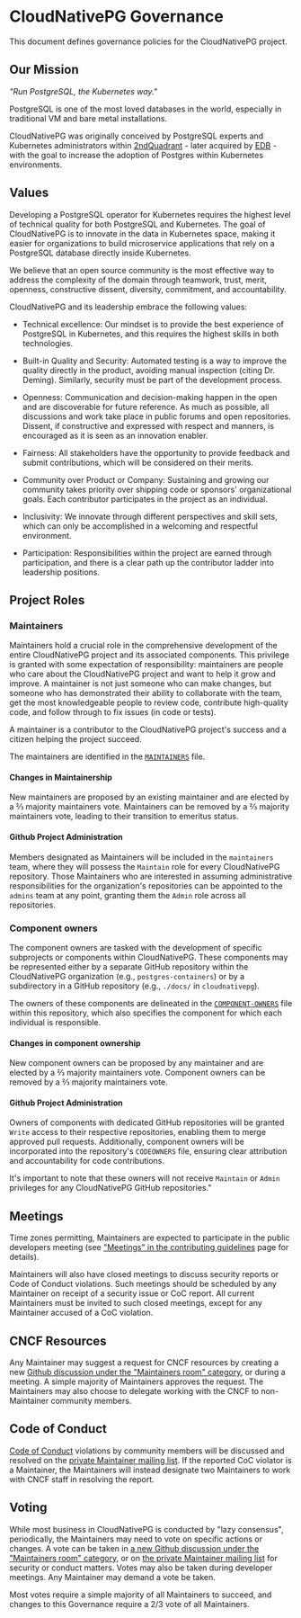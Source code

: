 # CloudNativePG Governance

This document defines governance policies for the CloudNativePG project.

## Our Mission

*"Run PostgreSQL, the Kubernetes way."*

PostgreSQL is one of the most loved databases in the world, especially in
traditional VM and bare metal installations.

CloudNativePG was originally conceived by PostgreSQL experts and
Kubernetes administrators within [2ndQuadrant](https://www.2ndquadrant.com/) -
later acquired by [EDB](https://www.enterprisedb.com/) - with the goal to
increase the adoption of Postgres within Kubernetes environments.

## Values

Developing a PostgreSQL operator for Kubernetes requires the highest level of
technical quality for both PostgreSQL and Kubernetes.
The goal of CloudNativePG is to innovate in the data in Kubernetes space,
making it easier for organizations to build microservice applications that rely
on a PostgreSQL database directly inside Kubernetes.

We believe that an open source community is the most effective way to address
the complexity of the domain through teamwork, trust, merit, openness,
constructive dissent, diversity, commitment, and accountability.

CloudNativePG and its leadership embrace the following values:

* Technical excellence: Our mindset is to provide the best experience of
  PostgreSQL in Kubernetes, and this requires the highest skills in both
  technologies.

* Built-in Quality and Security: Automated testing is a way to improve
  the quality directly in the product, avoiding manual inspection (citing
  Dr. Deming). Similarly, security must be part of the development process.

* Openness: Communication and decision-making happen in the open and are
  discoverable for future reference. As much as possible, all discussions
  and work take place in public forums and open repositories. Dissent, if
  constructive and expressed with respect and manners, is encouraged as it
  is seen as an innovation enabler.

* Fairness: All stakeholders have the opportunity to provide feedback and submit
  contributions, which will be considered on their merits.

* Community over Product or Company: Sustaining and growing our community takes
  priority over shipping code or sponsors' organizational goals. Each
  contributor participates in the project as an individual.

* Inclusivity: We innovate through different perspectives and skill sets, which
  can only be accomplished in a welcoming and respectful environment.

* Participation: Responsibilities within the project are earned through
  participation, and there is a clear path up the contributor ladder into leadership
  positions.

## Project Roles

### Maintainers

Maintainers hold a crucial role in the comprehensive development of the entire
CloudNativePG project and its associated components. This privilege is granted
with some expectation of responsibility: maintainers are people who care about
the CloudNativePG project and want to help it grow and improve. A maintainer is
not just someone who can make changes, but someone who has demonstrated their
ability to collaborate with the team, get the most knowledgeable people to
review code, contribute high-quality code, and follow through to fix issues (in
code or tests).

A maintainer is a contributor to the CloudNativePG project's success and a
citizen helping the project succeed.

The maintainers are identified in the [`MAINTAINERS`](MAINTAINERS) file.

#### Changes in Maintainership

New maintainers are proposed by an existing maintainer and are elected by a ⅔
majority maintainers vote. Maintainers can be removed by a ⅔ majority
maintainers vote, leading to their transition to emeritus status.

#### Github Project Administration

Members designated as Maintainers will be included in the `maintainers` team,
where they will possess the `Maintain` role for every CloudNativePG repository.
Those Maintainers who are interested in assuming administrative
responsibilities for the organization's repositories can be appointed to the
`admins` team at any point, granting them the `Admin` role across all
repositories.

### Component owners

The component owners are tasked with the development of specific subprojects or
components within CloudNativePG. These components may be represented either by
a separate GitHub repository within the CloudNativePG organization (e.g.,
`postgres-containers`) or by a subdirectory in a GitHub repository (e.g.,
`./docs/` in `cloudnativepg`).

The owners of these components are delineated in the
[`COMPONENT-OWNERS`](COMPONENT-OWNERS) file within this repository, which also
specifies the component for which each individual is responsible.

#### Changes in component ownership

New component owners can be proposed by any maintainer and are elected by a ⅔
majority maintainers vote. Component owners can be removed by a ⅔ majority
maintainers vote.

#### Github Project Administration

Owners of components with dedicated GitHub repositories will be granted `Write`
access to their respective repositories, enabling them to merge approved pull
requests. Additionally, component owners will be incorporated into the
repository's `CODEOWNERS` file, ensuring clear attribution and accountability
for code contributions.

It's important to note that these owners will not receive `Maintain` or `Admin`
privileges for any CloudNativePG GitHub repositories."

## Meetings

Time zones permitting, Maintainers are expected to participate in the public
developers meeting (see ["Meetings" in the contributing guidelines](CONTRIBUTING.md#meetings)
page for details).

Maintainers will also have closed meetings to discuss security reports
or Code of Conduct violations. Such meetings should be scheduled by any
Maintainer on receipt of a security issue or CoC report. All current Maintainers
must be invited to such closed meetings, except for any Maintainer accused of a CoC violation.

## CNCF Resources

Any Maintainer may suggest a request for CNCF resources by creating a new
[Github discussion under the "Maintainers room" category](https://github.com/cloudnative-pg/cloudnative-pg/discussions/categories/maintainers-room),
or during a meeting.  A simple majority of Maintainers approves the request.
The Maintainers may also choose to delegate working with the CNCF to
non-Maintainer community members.

## Code of Conduct

[Code of Conduct](./code-of-conduct.md)
violations by community members will be discussed and resolved
on the [private Maintainer mailing list](mailto:conduct@cloudnative-pg.io).
If the reported CoC violator is a Maintainer, the Maintainers will instead
designate two Maintainers to work with CNCF staff in resolving the report.

## Voting

While most business in CloudNativePG is conducted by "lazy consensus",
periodically, the Maintainers may need to vote on specific actions or changes.
A vote can be taken in [a new Github discussion under the "Maintainers room" category](https://github.com/cloudnative-pg/cloudnative-pg/discussions/categories/maintainers-room),
or on [the private Maintainer mailing list](mailto:security@cloudnative-pg.io) for
security or conduct matters. Votes may also be taken during developer meetings.
Any Maintainer may demand a vote be taken.

Most votes require a simple majority of all Maintainers to succeed, and changes
to this Governance require a 2/3 vote of all Maintainers.
